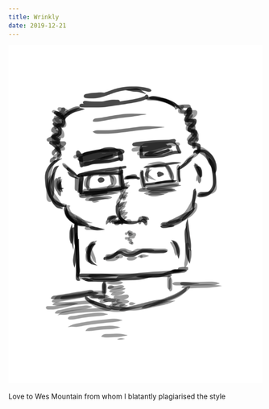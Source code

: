 ```yaml
---
title: Wrinkly
date: 2019-12-21
---
```


!['Wrinkly'](image/72Wrinkly3.png)

Love to Wes Mountain from whom I blatantly plagiarised the style